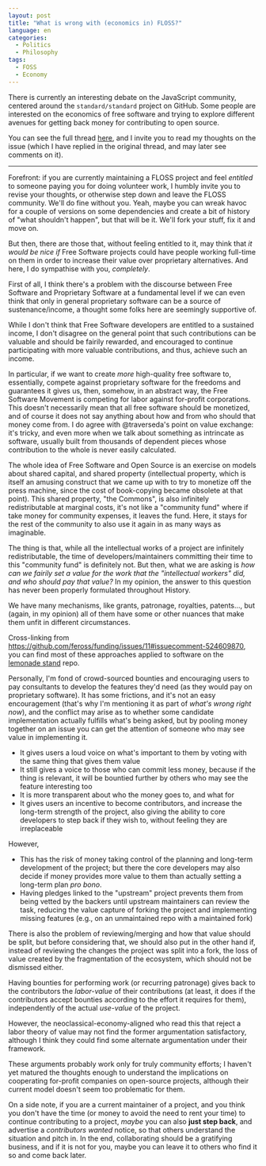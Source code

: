 ```yaml
---
layout: post
title: "What is wrong with (economics in) FLOSS?"
language: en
categories:
  - Politics
  - Philosophy
tags:
  - FOSS
  - Economy
---
```


There is currently an interesting debate on the JavaScript community,
centered around the `standard/standard` project on GitHub. Some people
are interested on the economics of free software and trying to explore
different avenues for getting back money for contributing to open
source.

You can see the full thread
[here](https://github.com/feross/funding/issues/10), and I invite you
to read my thoughts on the issue (which I have replied in the original
thread, and may later see comments on it).

----

Forefront: if you are currently maintaining a FLOSS project and feel
*entitled* to someone paying you for doing volunteer work, I humbly
invite you to revise your thoughts, or otherwise step down and leave
the FLOSS community. We'll do fine without you. Yeah, maybe you can
wreak havoc for a couple of versions on some dependencies and create a
bit of history of "what shouldn't happen", but that will be it. We'll
fork your stuff, fix it and move on.

But then, there are those that, without feeling entitled to it, may
think that *it would be nice if* Free Software projects could have
people working full-time on them in order to increase their value over
proprietary alternatives. And here, I do sympathise with you,
*completely*.

First of all, I think there's a problem with the discourse between
Free Software and Proprietary Software at a fundamental level if we
can even think that only in general proprietary software can be a
source of sustenance/income, a thought some folks here are seemingly
supportive of.

While I don't think that Free Software developers are entitled to a
sustained income, I don't disagree on the general point that such
contributions can be valuable and should be fairily rewarded, and
encouraged to continue participating with more valuable contributions,
and thus, achieve such an income.

In particular, if we want to create *more* high-quality free software
to, essentially, compete against proprietary software for the freedoms
and guarantees it gives us, then, somehow, in an abstract way, the
Free Software Movement is competing for labor against for-profit
corporations. This doesn't necessarily mean that all free software
should be monetized, and of course it does not say anything about how
and from who should that money come from. I do agree with
@traverseda's point on value exchange: it's tricky, and even more when
we talk about something as intrincate as software, usually built from
thousands of dependent pieces whose contribution to the whole is never
easily calculated.

The whole idea of Free Software and Open Source is an exercise on
models about shared capital, and shared property (intellectual
property, which is itself an amusing construct that we came up with to
try to monetize off the press machine, since the cost of book-copying
became obsolete at that point). This shared property, "the Commons",
is also infinitely redistributable at marginal costs, it's not like a
"community fund" where if take money for community expenses, it leaves
the fund. Here, it stays for the rest of the community to also use it
again in as many ways as imaginable.

The thing is that, while all the intellectual works of a project are
infinitely redistributable, the time of developers/maintainers
committing their time to this "community fund" is definitely not. But
then, what we are asking is *how can we fairily set a value for the
work that the "intellectual workers" did, and who should pay that
value?* In my opinion, the answer to this question has never been
properly formulated throughout History.

We have many mechanisms, like grants, patronage, royalties,
patents..., but (again, in my opinion) all of them have some or other
nuances that make them unfit in different circumstances.

Cross-linking from
https://github.com/feross/funding/issues/11#issuecomment-524609870,
you can find most of these approaches applied to software on the
[lemonade stand](https://github.com/nayafia/lemonade-stand) repo.

Personally, I'm fond of crowd-sourced bounties and encouraging users
to pay consultants to develop the features they'd need (as they would
pay on proprietary software). It has some frictions, and it's not an
easy encouragement (that's why I'm mentioning it as part of *what's
wrong right now*), and the conflict may arise as to whether some
candidate implementation actually fulfills what's being asked, but by
pooling money together on an issue you can get the attention of
someone who may see value in implementing it.

- It gives users a loud voice on what's important to them by voting
  with the same thing that gives them value
- It still gives a voice to those who can commit less money, because
  if the thing is relevant, it will be bountied further by others who
  may see the feature interesting too
- It is more transparent about who the money goes to, and what for
- It gives users an incentive to become contributors, and increase the
  long-term strength of the project, also giving the ability to core
  developers to step back if they wish to, without feeling they are
  irreplaceable

However,
- This has the risk of money taking control of the planning and
  long-term development of the project; but there the core developers
  may also decide if money provides more value to them than actually
  setting a long-term plan *pro bono*.
- Having pledges linked to the "upstream" project prevents them from
  being vetted by the backers until upstream maintainers can review
  the task, reducing the value capture of forking the project and
  implementing missing features (e.g., on an unmaintained repo with a
  maintained fork)

There is also the problem of reviewing/merging and how that value
should be split, but before considering that, we should also put in
the other hand if, instead of reviewing the changes the project was
split into a fork, the loss of value created by the fragmentation of
the ecosystem, which should not be dismissed either.

Having bounties for performing work (or recurring patronage) gives
back to the contributors the *labor-value* of their contributions (at
least, it does if the contributors accept bounties according to the
effort it requires for them), independently of the actual *use-value*
of the project.

However, the neoclassical-economy-aligned who read this that reject a
labor theory of value may not find the former argumentation
satisfactory, although I think they could find some alternate
argumentation under their framework.

These arguments probably work only for truly community efforts; I
haven't yet matured the thoughts enough to understand the implications
on cooperating for-profit companies on open-source projects, although
their current model doesn't seem too problematic for them.

On a side note, if you are a current maintainer of a project, and you
think you don't have the time (or money to avoid the need to rent your
time) to continue contributing to a project, *maybe* you can also
**just step back**, and advertise a *contributors wanted* notice, so
that others understand the situation and pitch in. In the end,
collaborating should be a gratifying business, and if it is not for
you, maybe you can leave it to others who find it so and come back
later.
